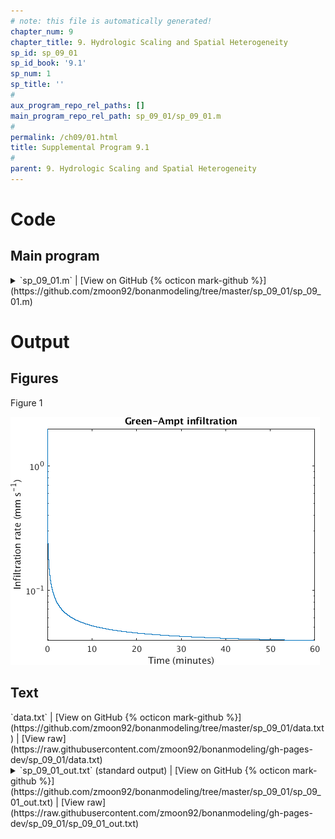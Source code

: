 ```yaml
---
# note: this file is automatically generated!
chapter_num: 9
chapter_title: 9. Hydrologic Scaling and Spatial Heterogeneity
sp_id: sp_09_01
sp_id_book: '9.1'
sp_num: 1
sp_title: ''
# 
aux_program_repo_rel_paths: []
main_program_repo_rel_path: sp_09_01/sp_09_01.m
# 
permalink: /ch09/01.html
title: Supplemental Program 9.1
# 
parent: 9. Hydrologic Scaling and Spatial Heterogeneity
---
```


# Code

## Main program

<details>
  <summary markdown="span">
    `sp_09_01.m`
    <span class="program-code-link-sep">|</span>
    [View on GitHub {% octicon mark-github %}](https://github.com/zmoon92/bonanmodeling/tree/master/sp_09_01/sp_09_01.m)
  </summary>

```matlab
% Supplemental program 9.1

% -------------------------------------------------
% Use Green-Ampt equation to calculate infiltration
% -------------------------------------------------

% --- Input parameters

% sandy loam

  Ksat = 12.48 * 10 / 3600;   % cm/h -> mm/s
  psi_sat = -218;             % mm
  theta_sat = 0.435;

% loam

% Ksat = 2.5 * 10 / 3600;   % cm/h -> mm/s
% psi_sat = -478;           % mm
% theta_sat = 0.451;

% clay loam

% Ksat = 0.88 * 10 / 3600;   % cm/h -> mm/s
% psi_sat = -630;            % mm
% theta_sat = 0.476;

% Initial soil moisture

theta_dry = 0.3;
delta_theta = theta_sat - theta_dry;

% Matrix potential at wetting front

psi_w = 0.76 * psi_sat;

% --- Solve Green-Ampt equation for cumulative infiltration at time t

err = 1e-06;

% Time step (s)

dt = 0.1;

% Loop through one hour

for i = 1:36000
   t = i * dt;

   fval = @(x) x - (Ksat * t + abs(psi_w) * delta_theta * log(1 + x / (abs(psi_w)*delta_theta)));

   % Use bisection to sovle for I

   aval = 1e03;
   bval = 0;

   fa = fval(aval);
   fb = fval(bval);

   if (fa * fb > 0)
      error('bisection error: f(a) and f(b) do not have opposite signs')
   end

   while (abs(bval-aval) > err)
      cval = (aval + bval) / 2;
      fc = fval(cval);
      if (fa * fc < 0)
         bval = cval; fb = fc;
      else
         aval = cval; fa = fc;
      end
   end

   % Time (minutes)

   time(i) = t / 60;

   % Cumulative infiltration (mm)

   I_cum(i) = cval;

   % Infiltration rate (mm/s)

   i_rate(i) =  Ksat * (abs(psi_w) * delta_theta / I_cum(i) + 1);

end

fprintf('I = %12.8f\n',I_cum(36000))

% --- Write output file

B = [time; i_rate; I_cum];
fileID = fopen('data.txt','w');
fprintf(fileID,'%12s %12s %12s\n','time','i','I');
fprintf(fileID,'%12.6f %12.6f %12.3f\n', B);
fclose(fileID);

% --- Make graph

%figure
semilogy(time,i_rate)
%plot(time,i_rate)
title('Green-Ampt infiltration')
xlabel('Time (minutes)')
ylabel('Infiltration rate (mm s^{-1})')
```
{: #main-program-code}

</details>



# Output

## Figures

Figure 1

<img src="https://raw.githubusercontent.com/zmoon92/bonanmodeling/gh-pages-dev/sp_09_01/fig01.png">

## Text
<span class="main-program-output-text-file-links-only">
  `data.txt`
  <span class="program-code-link-sep">|</span>
  [View on GitHub {% octicon mark-github %}](https://github.com/zmoon92/bonanmodeling/tree/master/sp_09_01/data.txt)
  <span class="program-code-link-sep">|</span>
  [View raw](https://raw.githubusercontent.com/zmoon92/bonanmodeling/gh-pages-dev/sp_09_01/data.txt)
</span>
<details>
  <summary markdown="span">
    `sp_09_01_out.txt` (standard output)
    <span class="program-code-link-sep">|</span>
    [View on GitHub {% octicon mark-github %}](https://github.com/zmoon92/bonanmodeling/tree/master/sp_09_01/sp_09_01_out.txt)
    <span class="program-code-link-sep">|</span>
    [View raw](https://raw.githubusercontent.com/zmoon92/bonanmodeling/gh-pages-dev/sp_09_01/sp_09_01_out.txt)
  </summary>

```
I = 173.31118789
```
{: .main-program-output-text-file}

</details>